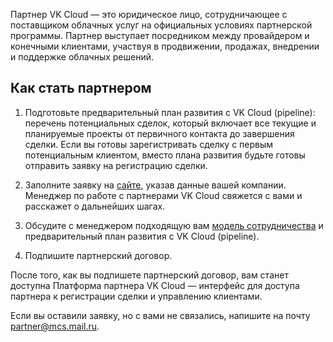
Партнер VK Cloud — это юридическое лицо, сотрудничающее с поставщиком облачных услуг на официальных условиях партнерской программы. Партнер выступает посредником между провайдером и конечными клиентами, участвуя в продвижении, продажах, внедрении и поддержке облачных решений.

## Как стать партнером

1.	Подготовьте предварительный план развития с VK Cloud (pipeline): перечень потенциальных сделок, который включает все текущие и планируемые проекты от первичного контакта до завершения сделки.
        Если вы готовы зарегистривать сделку с первым потенциальным клиентом, вместо плана развития будьте готовы отправить заявку на регистрацию сделки.

2.	Заполните заявку на [сайте](https://cloud.vk.com/partner), указав данные вашей компании. Менеджер по работе с партнерами VK Cloud свяжется с вами и расскажет о дальнейших шагах.
3.	Обсудите с менеджером подходящую вам [модель сотрудничества](/ru/intro/start/partners/cooperation-models) и предварительный план развития с VK Cloud (pipeline).
4.	Подпишите партнерский договор.

После того, как вы подпишете партнерский договор, вам станет доступна Платформа партнера VK Cloud — интерфейс для доступа партнера к регистрации сделки и управлению клиентами.

<warn>

Если вы оставили заявку, но с вами не связались, напишите на почту [partner@mcs.mail.ru](mailto:partner@mcs.mail.ru).

</warn>

